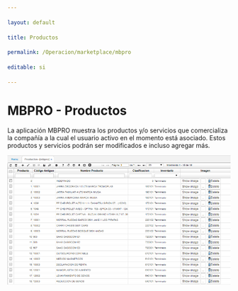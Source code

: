 ```yaml
---

layout: default

title: Productos

permalink: /Operacion/marketplace/mbpro

editable: si

---
```




# MBPRO - Productos





La aplicación MBPRO muestra los productos y/o servicios que comercializa la compañía a la cual el usuario activo en el momento está asociado. Estos productos y servicios podrán ser modificados e incluso agregar más.  



![](mbpro.png)






